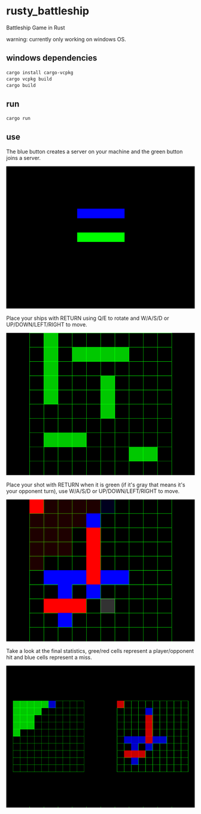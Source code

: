 # rusty_battleship
Battleship Game in Rust

warning: currently only working on windows OS.

## windows dependencies 
```bash
cargo install cargo-vcpkg
cargo vcpkg build
cargo build
```

## run
```bash
cargo run
```

## use

The blue button creates a server on your machine and the green button joins a server.   

![alt text](https://github.com/pedro-bento/rusty_battleship/blob/master/git_examples/first_scene.png)

Place your ships with RETURN using Q/E to rotate and W/A/S/D or UP/DOWN/LEFT/RIGHT to move. 

![alt text](https://github.com/pedro-bento/rusty_battleship/blob/master/git_examples/placement_scene.png)

Place your shot with RETURN when it is green (if it's gray that means it's your opponent turn), use W/A/S/D or UP/DOWN/LEFT/RIGHT to move.  

![alt text](https://github.com/pedro-bento/rusty_battleship/blob/master/git_examples/battle_scene.png)

Take a look at the final statistics, gree/red cells represent a player/opponent hit and blue cells represent a miss.  

![alt text](https://github.com/pedro-bento/rusty_battleship/blob/master/git_examples/stats_scene.png)
